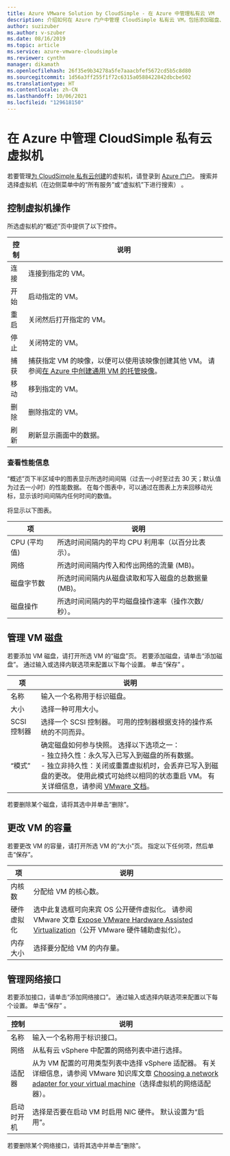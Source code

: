 ```yaml
---
title: Azure VMware Solution by CloudSimple - 在 Azure 中管理私有云 VM
description: 介绍如何在 Azure 门户中管理 CloudSimple 私有云 VM，包括添加磁盘、更改 VM 容量和添加网络接口
author: suzizuber
ms.author: v-szuber
ms.date: 08/16/2019
ms.topic: article
ms.service: azure-vmware-cloudsimple
ms.reviewer: cynthn
manager: dikamath
ms.openlocfilehash: 26f35e9b34278a5fe7aaacbfef5672cd5b5c8d80
ms.sourcegitcommit: 1d56a3ff255f1f72c6315a0588422842dbcbe502
ms.translationtype: HT
ms.contentlocale: zh-CN
ms.lasthandoff: 10/06/2021
ms.locfileid: "129618150"
---
```

# <a name="manage-your-cloudsimple-private-cloud-virtual-machines-in-azure"></a>在 Azure 中管理 CloudSimple 私有云虚拟机

若要管理[为 CloudSimple 私有云创建](azure-create-vm.md)的虚拟机，请登录到 [Azure 门户](https://portal.azure.com)。 搜索并选择虚拟机（在边侧菜单中的“所有服务”或“虚拟机”下进行搜索） 。

## <a name="control-virtual-machine-operation"></a>控制虚拟机操作

所选虚拟机的“概述”页中提供了以下控件。

| 控制 | 说明 |
| ------------ | ------------- |
| 连接 | 连接到指定的 VM。  |
| 开始 | 启动指定的 VM。  |
| 重启 | 关闭然后打开指定的 VM。  |
| 停止 | 关闭特定的 VM。  |
| 捕获 | 捕获指定 VM 的映像，以便可以使用该映像创建其他 VM。 请参阅[在 Azure 中创建通用 VM 的托管映像](../virtual-machines/windows/capture-image-resource.md)。   |
| 移动 | 移到指定的 VM。  |
| 删除 | 删除指定的 VM。  |
| 刷新 | 刷新显示画面中的数据。  |

### <a name="view-performance-information"></a>查看性能信息

“概述”页下半区域中的图表显示所选时间间隔（过去一小时至过去 30 天；默认值为过去一小时）的性能数据。 在每个图表中，可以通过在图表上方来回移动光标，显示该时间间隔内任何时间的数值。

将显示以下图表。

| 项 | 说明 |
| ------------ | ------------- |
| CPU (平均值) | 所选时间间隔内的平均 CPU 利用率（以百分比表示）。   |
| 网络 | 所选时间间隔内传入和传出网络的流量 (MB)。  |
| 磁盘字节数 | 所选时间间隔内从磁盘读取和写入磁盘的总数据量 (MB)。  |
| 磁盘操作 | 所选时间间隔内的平均磁盘操作速率（操作次数/秒）。 |

## <a name="manage-vm-disks"></a>管理 VM 磁盘

若要添加 VM 磁盘，请打开所选 VM 的“磁盘”页。 若要添加磁盘，请单击“添加磁盘”。 通过输入或选择内联选项来配置以下每个设置。 单击“保存”  。

   | 项 | 说明 |
   | ------------ | ------------- |
   | 名称 | 输入一个名称用于标识磁盘。  |
   | 大小 | 选择一种可用大小。  |
   | SCSI 控制器 | 选择一个 SCSI 控制器。 可用的控制器根据支持的操作系统的不同而异。  |
   | “模式” | 确定磁盘如何参与快照。 选择以下选项之一： <br> - 独立持久性：永久写入已写入到磁盘的所有数据。<br> - 独立非持久性：关闭或重置虚拟机时，会丢弃已写入到磁盘的更改。  使用此模式可始终以相同的状态重启 VM。 有关详细信息，请参阅 [VMware 文档](https://docs.vmware.com/en/VMware-vSphere/6.5/com.vmware.vsphere.vm_admin.doc/GUID-8B6174E6-36A8-42DA-ACF7-0DA4D8C5B084.html)。 |

若要删除某个磁盘，请将其选中并单击“删除”。

## <a name="change-the-capacity-of-the-vm"></a>更改 VM 的容量

若要更改 VM 的容量，请打开所选 VM 的“大小”页。 指定以下任何项，然后单击“保存”。

| 项 | 说明 |
| ------------ | ------------- |
| 内核数 | 分配给 VM 的核心数。  |
| 硬件虚拟化 | 选中此复选框可向来宾 OS 公开硬件虚拟化。 请参阅 VMware 文章 [Expose VMware Hardware Assisted Virtualization](https://docs.vmware.com/en/VMware-vSphere/6.5/com.vmware.vsphere.vm_admin.doc/GUID-2A98801C-68E8-47AF-99ED-00C63E4857F6.html)（公开 VMware 硬件辅助虚拟化）。 |
| 内存大小 | 选择要分配给 VM 的内存量。  

## <a name="manage-network-interfaces"></a>管理网络接口

若要添加接口，请单击“添加网络接口”。 通过输入或选择内联选项来配置以下每个设置。 单击“保存”  。

   | 控制 | 说明 |
   | ------------ | ------------- |
   | 名称 | 输入一个名称用于标识接口。  |
   | 网络 | 从私有云 vSphere 中配置的网络列表中进行选择。  |
   | 适配器 | 从为 VM 配置的可用类型列表中选择 vSphere 适配器。 有关详细信息，请参阅 VMware 知识库文章 [Choosing a network adapter for your virtual machine](https://kb.vmware.com/s/article/1001805)（选择虚拟机的网络适配器）。 |
   | 启动时开机 | 选择是否要在启动 VM 时启用 NIC 硬件。 默认设置为“启用”。 |

若要删除某个网络接口，请将其选中并单击“删除”。
